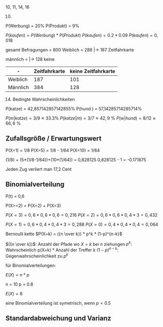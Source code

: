 
10, 11, 14, 16

10) 
P(Werbung) = 20%
P(Produkt) = 9%

$P(kaufen) = P(Werbung) * P(Produkt)$
$P(kaufen) = 0.2 * 0.09$
$P(kaufen) = 0,018$


gesamt Befragungen = 800
Weiblich = 288
|-> 187 Zeitfahrkarte

männlich = 
|-> 128 keine

| - | Zeitfahrkarte | keine Zeitfahrkarte |
| --- | --- | --- |
|Weiblich | 187 | 101 |
| Männlich | 384 | 128 |

14) Bedingte Wahrscheinlichkeiten

P(katze) = 42,857142857142855%
P(hund ) = 57,14285714285714%

$P(m | katze) = 3/9 \approx 33.3$%
$P(katze | m) = 3/7 \approx 42,9$ %
$P(w |hund) = 8/12 \approx 66,6$ %


## Zufallsgröße / Erwartungswert


P(X=1) = 1/8
P(X=5) = 1/8 - 1/64
P(X=10) = 1/64

(1/8) + (5*(1/8-1/64))+(10*(1/64)) = 0,828125
0,828125 - 1 = -0.171875

Jeden Zug verliert man 17,2 Cent



## Binomialverteilung


P(t) = 0,6

P(X>=2) = P(X=2) + P(X=3)

$P(X=3) = 0,6*0,6*0,6 = 0,216$
$P(X=2) = 0,6*0,6*0,4 * 3 = 0,432$

$P(X=1)=0,6*0,4*0,4 * 3= 0,288$
$P(X=0) = 0,4*0,4*0,4=0,064$


Bernoulli kette
$P(X=k) = ({n \over k}) * p^k * (1-p)^{n-k}$

$({n \over k})$: Anzahl der Pfade wo $X=k$ bei $n$ ziehungen
$p^k$: Wahrscheinlich p(X=k) * Anzahl der Treffer $k$
$(1-p)^{n-k}$: Gegenwahrscheinlichkeit zu $p^k$


für Binomialverteilungen:

$E(X) = n*p$

n = 10
p = 0.8

$E(X) = 8$

eine Binomialverteilung ist symetrisch, wenn $p = 0.5$


## Standardabweichung und Varianz
